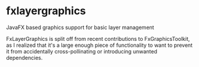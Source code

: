 # fxlayergraphics
JavaFX based graphics support for basic layer management

FxLayerGraphics is split off from recent contributions to FxGraphicsToolkit, as I realized that it's a large enough piece of functionality to want to prevent it from accidentally cross-pollinating or introducing unwanted dependencies.
